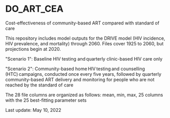 # DO_ART_CEA
Cost-effectiveness of community-based ART compared with standard of care

This repository includes model outputs for the DRIVE model (HIV incidence, HIV prevalence, and mortality) through 2060. Files cover 1925 to 2060, but projections begin at 2020.

"Scenario 1": Baseline HIV testing and quarterly clinic-based HIV care only 

"Scenario 2": Community-based home HIV testing and counselling (HTC) campaigns, conducted once every five years, 
              followed by quarterly  community-based ART delivery and monitoring for people who are not reached by the standard of care 

The 28 file columns are organized as follows: mean, min, max, 25 columns with the 25 best-fitting parameter sets

Last update: May 10, 2022
